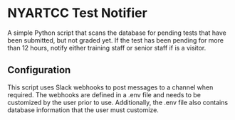 # NYARTCC Test Notifier
A simple Python script that scans the database for pending tests that have been submitted, but not graded yet. If the test has been pending for more than 12 hours, notify either training staff or senior staff if is a visitor.

## Configuration
This script uses Slack webhooks to post messages to a channel when required. The webhooks are defined in a .env file and needs to be customized by the user prior to use.
Additionally, the .env file also contains database information that the user must customize.
